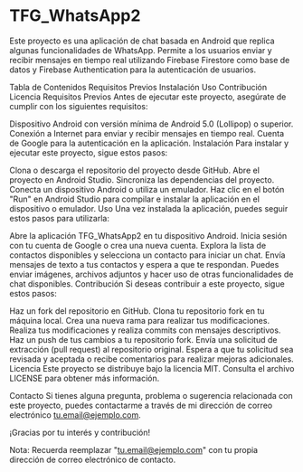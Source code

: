 # TFG_WhatsApp2
Este proyecto es una aplicación de chat basada en Android que replica algunas funcionalidades de WhatsApp. Permite a los usuarios enviar y recibir mensajes en tiempo real utilizando Firebase Firestore como base de datos y Firebase Authentication para la autenticación de usuarios.

Tabla de Contenidos
Requisitos Previos
Instalación
Uso
Contribución
Licencia
Requisitos Previos
Antes de ejecutar este proyecto, asegúrate de cumplir con los siguientes requisitos:

Dispositivo Android con versión mínima de Android 5.0 (Lollipop) o superior.
Conexión a Internet para enviar y recibir mensajes en tiempo real.
Cuenta de Google para la autenticación en la aplicación.
Instalación
Para instalar y ejecutar este proyecto, sigue estos pasos:

Clona o descarga el repositorio del proyecto desde GitHub.
Abre el proyecto en Android Studio.
Sincroniza las dependencias del proyecto.
Conecta un dispositivo Android o utiliza un emulador.
Haz clic en el botón "Run" en Android Studio para compilar e instalar la aplicación en el dispositivo o emulador.
Uso
Una vez instalada la aplicación, puedes seguir estos pasos para utilizarla:

Abre la aplicación TFG_WhatsApp2 en tu dispositivo Android.
Inicia sesión con tu cuenta de Google o crea una nueva cuenta.
Explora la lista de contactos disponibles y selecciona un contacto para iniciar un chat.
Envía mensajes de texto a tus contactos y espera a que te respondan.
Puedes enviar imágenes, archivos adjuntos y hacer uso de otras funcionalidades de chat disponibles.
Contribución
Si deseas contribuir a este proyecto, sigue estos pasos:

Haz un fork del repositorio en GitHub.
Clona tu repositorio fork en tu máquina local.
Crea una nueva rama para realizar tus modificaciones.
Realiza tus modificaciones y realiza commits con mensajes descriptivos.
Haz un push de tus cambios a tu repositorio fork.
Envía una solicitud de extracción (pull request) al repositorio original.
Espera a que tu solicitud sea revisada y aceptada o recibe comentarios para realizar mejoras adicionales.
Licencia
Este proyecto se distribuye bajo la licencia MIT. Consulta el archivo LICENSE para obtener más información.

Contacto
Si tienes alguna pregunta, problema o sugerencia relacionada con este proyecto, puedes contactarme a través de mi dirección de correo electrónico tu.email@ejemplo.com.

¡Gracias por tu interés y contribución!

Nota: Recuerda reemplazar "tu.email@ejemplo.com" con tu propia dirección de correo electrónico de contacto.
